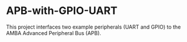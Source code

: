 # APB-with-GPIO-UART

This project interfaces two example peripherals (UART and GPIO) to the AMBA Advanced Peripheral Bus (APB).
